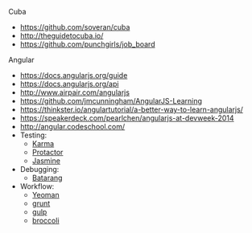 Cuba
- https://github.com/soveran/cuba
- http://theguidetocuba.io/
- https://github.com/punchgirls/job_board

Angular
- https://docs.angularjs.org/guide
- https://docs.angularjs.org/api
- http://www.airpair.com/angularjs
- https://github.com/jmcunningham/AngularJS-Learning
- https://thinkster.io/angulartutorial/a-better-way-to-learn-angularjs/
- https://speakerdeck.com/pearlchen/angularjs-at-devweek-2014
- http://angular.codeschool.com/
- Testing:
  - [Karma](http://karma-runner.github.io/)
  - [Protactor](https://github.com/angular/protractor)
  - [Jasmine](http://jasmine.github.io/)
- Debugging:
  - [Batarang](https://chrome.google.com/webstore/detail/angularjs-batarang/ighdmehidhipcmcojjgiloacoafjmpfk)
- Workflow:
  - [Yeoman](http://yeoman.io/)
  - [grunt](http://gruntjs.com/)
  - [gulp](http://gulpjs.com/)
  - [broccoli](https://github.com/broccolijs/broccoli)

